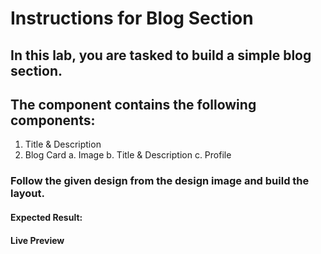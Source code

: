# Instructions for Blog Section

## In this lab, you are tasked to build a simple blog section.

## The component contains the following components:

1. Title & Description
2. Blog Card a. Image b. Title & Description c. Profile

### Follow the given design from the design image and build the layout.

#### Expected Result:

#### Live Preview
